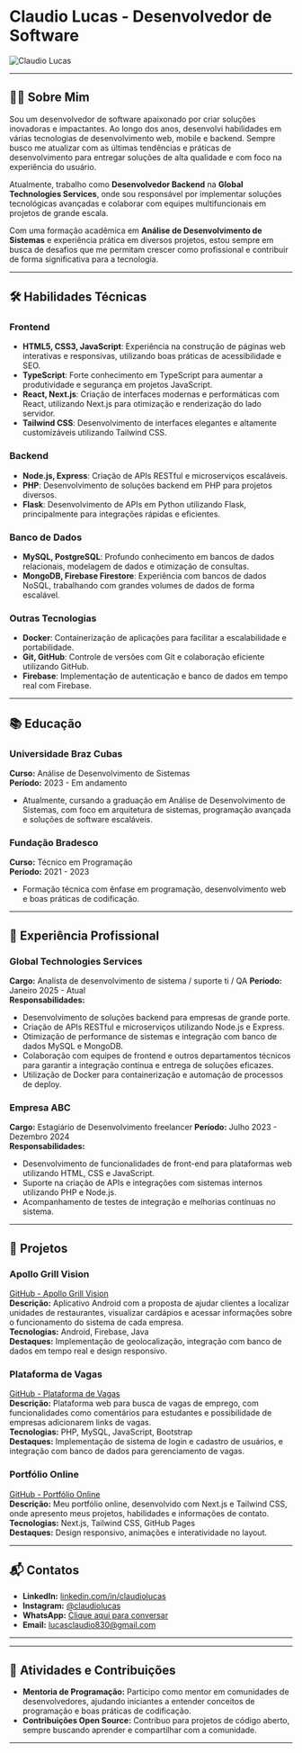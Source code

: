 # Claudio Lucas - Desenvolvedor de Software

![Claudio Lucas](./public/minha_foto.svg) <!-- Substitua com o caminho da sua foto -->

---

## 👨‍💻 Sobre Mim

Sou um desenvolvedor de software apaixonado por criar soluções inovadoras e impactantes. Ao longo dos anos, desenvolvi habilidades em várias tecnologias de desenvolvimento web, mobile e backend. Sempre busco me atualizar com as últimas tendências e práticas de desenvolvimento para entregar soluções de alta qualidade e com foco na experiência do usuário.

Atualmente, trabalho como **Desenvolvedor Backend** na **Global Technologies Services**, onde sou responsável por implementar soluções tecnológicas avançadas e colaborar com equipes multifuncionais em projetos de grande escala.

Com uma formação acadêmica em **Análise de Desenvolvimento de Sistemas** e experiência prática em diversos projetos, estou sempre em busca de desafios que me permitam crescer como profissional e contribuir de forma significativa para a tecnologia.

---

## 🛠️ Habilidades Técnicas

### **Frontend**
- **HTML5, CSS3, JavaScript**: Experiência na construção de páginas web interativas e responsivas, utilizando boas práticas de acessibilidade e SEO.
- **TypeScript**: Forte conhecimento em TypeScript para aumentar a produtividade e segurança em projetos JavaScript.
- **React, Next.js**: Criação de interfaces modernas e performáticas com React, utilizando Next.js para otimização e renderização do lado servidor.
- **Tailwind CSS**: Desenvolvimento de interfaces elegantes e altamente customizáveis utilizando Tailwind CSS.

### **Backend**
- **Node.js, Express**: Criação de APIs RESTful e microserviços escaláveis.
- **PHP**: Desenvolvimento de soluções backend em PHP para projetos diversos.
- **Flask**: Desenvolvimento de APIs em Python utilizando Flask, principalmente para integrações rápidas e eficientes.

### **Banco de Dados**
- **MySQL, PostgreSQL**: Profundo conhecimento em bancos de dados relacionais, modelagem de dados e otimização de consultas.
- **MongoDB, Firebase Firestore**: Experiência com bancos de dados NoSQL, trabalhando com grandes volumes de dados de forma escalável.

### **Outras Tecnologias**
- **Docker**: Containerização de aplicações para facilitar a escalabilidade e portabilidade.
- **Git, GitHub**: Controle de versões com Git e colaboração eficiente utilizando GitHub.
- **Firebase**: Implementação de autenticação e banco de dados em tempo real com Firebase.

---

## 📚 Educação

### **Universidade Braz Cubas**  
**Curso:** Análise de Desenvolvimento de Sistemas  
**Período:** 2023 - Em andamento  
- Atualmente, cursando a graduação em Análise de Desenvolvimento de Sistemas, com foco em arquitetura de sistemas, programação avançada e soluções de software escaláveis.

### **Fundação Bradesco**  
**Curso:** Técnico em Programação  
**Período:** 2021 - 2023  
- Formação técnica com ênfase em programação, desenvolvimento web e boas práticas de codificação.

---

## 💼 Experiência Profissional

### **Global Technologies Services**  
**Cargo:** Analista de desenvolvimento de sistema / suporte ti / QA 
**Período:** Janeiro 2025 - Atual  
**Responsabilidades:**
- Desenvolvimento de soluções backend para empresas de grande porte.
- Criação de APIs RESTful e microserviços utilizando Node.js e Express.
- Otimização de performance de sistemas e integração com banco de dados MySQL e MongoDB.
- Colaboração com equipes de frontend e outros departamentos técnicos para garantir a integração contínua e entrega de soluções eficazes.
- Utilização de Docker para containerização e automação de processos de deploy.

### **Empresa ABC**  
**Cargo:** Estagiário de Desenvolvimento  freelancer
**Período:** Julho 2023 - Dezembro 2024  
**Responsabilidades:**
- Desenvolvimento de funcionalidades de front-end para plataformas web utilizando HTML, CSS e JavaScript.
- Suporte na criação de APIs e integrações com sistemas internos utilizando PHP e Node.js.
- Acompanhamento de testes de integração e melhorias contínuas no sistema.

---

## 📂 Projetos

### **Apollo Grill Vision**  
[GitHub - Apollo Grill Vision](https://github.com/claudiolucas/apollo-grill-vision)  
**Descrição:** Aplicativo Android com a proposta de ajudar clientes a localizar unidades de restaurantes, visualizar cardápios e acessar informações sobre o funcionamento do sistema de cada empresa.  
**Tecnologias:** Android, Firebase, Java  
**Destaques:** Implementação de geolocalização, integração com banco de dados em tempo real e design responsivo.

### **Plataforma de Vagas**  
[GitHub - Plataforma de Vagas](https://github.com/claudiolucas/plataforma-de-vagas)  
**Descrição:** Plataforma web para busca de vagas de emprego, com funcionalidades como comentários para estudantes e possibilidade de empresas adicionarem links de vagas.  
**Tecnologias:** PHP, MySQL, JavaScript, Bootstrap  
**Destaques:** Implementação de sistema de login e cadastro de usuários, e integração com banco de dados para gerenciamento de vagas.

### **Portfólio Online**  
[GitHub - Portfólio Online](https://github.com/claudiolucas/portfolio)  
**Descrição:** Meu portfólio online, desenvolvido com Next.js e Tailwind CSS, onde apresento meus projetos, habilidades e informações de contato.  
**Tecnologias:** Next.js, Tailwind CSS, GitHub Pages  
**Destaques:** Design responsivo, animações e interatividade no layout.

---

## 📬 Contatos

- **LinkedIn:** [linkedin.com/in/claudiolucas](www.linkedin.com/in/claudio-lucas-henrique-francisco-ribeiro-1a8148346)
- **Instagram:** [@claudiolucas]([https://www.instagram.com/claudiolucas](https://www.instagram.com/claudio_ribeirofh/))
- **WhatsApp:** [Clique aqui para conversar](https://wa.me/11998115005)
- **Email:** lucasclaudio830@gmail.com

---


---

## 🌱 Atividades e Contribuições

- **Mentoria de Programação:** Participo como mentor em comunidades de desenvolvedores, ajudando iniciantes a entender conceitos de programação e boas práticas de codificação.
- **Contribuições Open Source:** Contribuo para projetos de código aberto, sempre buscando aprender e compartilhar com a comunidade.

---

